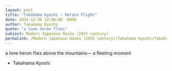 ```yaml
---
layout: post
title: "Takahama Kyoshi - Herons Flight"
date: 2024-12-30 12:00:00 -0000
author: Takahama Kyoshi
quote: "a lone heron flies"
subject: Modern Japanese Haiku (20th century)
permalink: /Modern Japanese Haiku (20th century)/Takahama Kyoshi/Takahama Kyoshi - Herons Flight
---
```


a lone heron flies
above the mountains—
a fleeting moment

- Takahama Kyoshi
